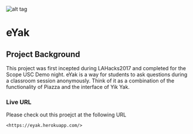 ![alt tag](https://raw.githubusercontent.com/codeon19/eYak/blob/master/client/build/static/media/eyak.9da31b62.png)

# eYak

## Project Background

This project was first incepted during LAHacks2017 and completed for the Scope USC Demo night. eYak is a way for students to ask questions during a classroom session anonymously. Think of it as a combination of the functionality of Piazza and the interface of Yik Yak.

### Live URL

Please check out this proejct at the following URL

```
<https://eyak.herokuapp.com/>
```
